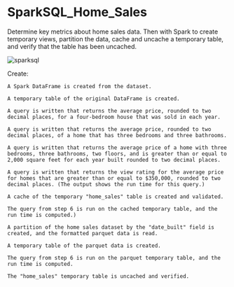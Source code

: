 # SparkSQL_Home_Sales
 Determine key metrics about home sales data. Then with Spark to create temporary views, partition the data, cache and uncache a temporary table, and verify that the table has been uncached.

![sparksql](https://github.com/T800-101A/SparkSQL_Home_Sales/assets/122810519/678bb744-5db9-4482-a399-c643b74df1ad)

 
Create:
    
    A Spark DataFrame is created from the dataset.
    
    A temporary table of the original DataFrame is created. 
    
    A query is written that returns the average price, rounded to two decimal places, for a four-bedroom house that was sold in each year. 
    
    A query is written that returns the average price, rounded to two decimal places, of a home that has three bedrooms and three bathrooms. 
    
    A query is written that returns the average price of a home with three bedrooms, three bathrooms, two floors, and is greater than or equal to 2,000 square feet for each year built rounded to two decimal places. 
    
    A query is written that returns the view rating for the average price for homes that are greater than or equal to $350,000, rounded to two decimal places. (The output shows the run time for this query.) 
    
    A cache of the temporary "home_sales" table is created and validated. 
    
    The query from step 6 is run on the cached temporary table, and the run time is computed.)
    
    A partition of the home sales dataset by the "date_built" field is created, and the formatted parquet data is read. 
    
    A temporary table of the parquet data is created. 
    
    The query from step 6 is run on the parquet temporary table, and the run time is computed. 
    
    The "home_sales" temporary table is uncached and verified. 

